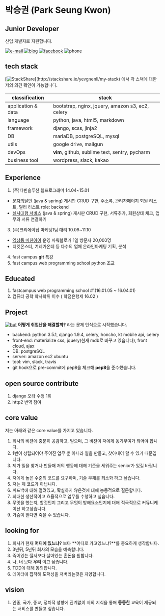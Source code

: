 # 박승권 (Park Seung Kwon)


## Junior Developer 

신입 개발자로 지원합니다.


[![e-mail](https://img.shields.io/badge/email-yo@yevgnenll.me-orange.svg)](mailto:yo@yevgnenll.me)
[![blog](https://img.shields.io/badge/blog-yevgnenll.me-yellowgreen.svg)](http://yevgnenll.me)
[![facebook](https://img.shields.io/badge/facebook-FB-blue.svg)](https://www.facebook.com/yevgnenll)
![phone](https://img.shields.io/badge/phone-+82--10--9571--6689-brightgreen.svg)


## tech stack

[![StackShare](http://img.shields.io/badge/tech-stack(click_here)-0690fa.svg?style=flat)](http://stackshare.io/yevgnenll/my-stack)
 에서 각 스택에 대한 저의 의견 확인이 가능합니다.

| classification | stack  |
| ------------- | ------------- |
| application & data | bootstrap, nginx, jquery, amazon s3, ec2, celery |
| language  | python, java, html5, markdown  |
| framework  | django, scss, jinja2 |
| DB | mariaDB, postgreSQL, mysql |
| utils  | google drive, mailgun |
| devOps  | **vim**, github, sublime text, sentry, pycharm|
| business tool  | wordpress, slack, kakao|


## Experience

1. (주)다빈솔루션 웹프로그래머 14.04~15.01
  - [문자의달인](http://www.smsmaster.co.kr/) (java & spring)
    게시판 CRUD 구현, 주소록, 관리자페이지 회원 리스트, 딜러 리스트
    role: backend
  - [실사대행 서비스](http://bizagent.co.kr/) (java & spring)
    게시판 CRUD 구현, 서류추가, 회원상태 체크, 업무와 서류 연결하기

3. (주)크리에이팁 마케팅1팀 대리 10.09~11.10
  - [역삼동 미친아이](http://blog.naver.com/spark0017) 운영 파워블로거 1일 방문자 20,000명 
  - 티켓몬스터, 겨레가온데 등 다수의 업체 온라인마케팅 기획, 분석
4. fast campus **git** 특강
5. fast campus web programming school python 조교 


## Educated

1. fastcampus web programming school #1(16.01.05 ~ 16.04.01)
2. 컴퓨터 공학 학사학위 이수 ( 학점은행제 16.02 )


## Project

[![but](https://img.shields.io/badge/github-but-red.svg)](http://www.github.com/yevgnenll/but)
**어떻게 취업난을 해결할까?** 라는 문제 인식으로 시작했습니다.

- backend: python 3.5.1, django 1.9.4, celery, honcho, kt mobile api, celery
- front-end: materialize css, jquery(현재 mdb로 바꾸고 있습니다), front cloud, ajax
- DB: postgreSQL
- server: amazon ec2 ubuntu
- tool: vim, slack, travis
- git hook으로 pre-commit에 pep8을 체크해 **pep8**을 준수했습니다.


## open source contribute

1. django 오타 수정 1회
2. http2 번역 참여


## core value

저는 아래와 같은 core value를 가지고 있습니다.

1. 회사의 비젼에 충분히 공감하고, 믿으며, 그 비젼이 저에게 동기부여가 되어야 합니다.
2. 1번이 성립되어야 주어진 업무 뿐 아니라 일을 만들고, 찾아내어 할 수 있기 때문입니다.
3. 제가 일을 찾거나 만들때 저의 행동에 대해 기준을 세워주는 senior가 있길 바랍니다.
4. 저에게 높은 수준의 코드를 요구하며, 기술 부채를 최소화 하고 싶습니다.
5. 저는 제 코드가 아닙니다.
9. 피드백에 대해 열려있고, 확실하지 않은것에 대해 능동적으로 질문합니다.
7. 최대한 생산적이고 효율적으로 업무를 수행하고 싶습니다.
8. 무엇을 했는지, 할것인지 그리고 무엇이 방해요소인지에 대해 적극적으로 커뮤니케이션 하고싶습니다.
3. 가슴이 뛴다면 죽을 수 있습니다.


## looking for

1. 회사가 현재 **어디에 있느냐?** 보다 **어디로 가고있느냐?**를 중요하게 생각합니다.
2. 3년뒤, 5년뒤 회사의 모습을 예측합니다.
4. 죽어있는 질서보다 살아있는 혼돈을 원합니다.
6. 나, 너 보다 **우리** 이고 싶습니다.
7. TDD에 대해 동의합니다.
8. 데이터에 집착해 도덕성을 저버리는것은 지양합니다.


##  vision

1. 인종, 국가, 종교, 정치적 성향에 관계없이 저의 지식을 통해 **동등한** 교육이 제공되는 서비스를 만들고 싶습니다.
